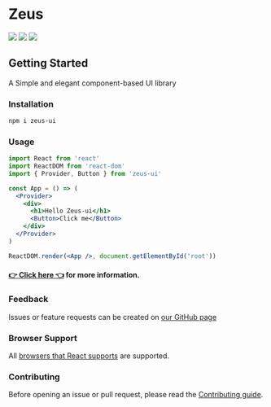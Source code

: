 # Zeus

![](https://travis-ci.org/zcued/zeus.svg?branch=master)
![](https://img.shields.io/github/license/zcued/zeus.svg)
![](https://img.shields.io/badge/PRs-welcome-brightgreen.svg)

## Getting Started

A Simple and elegant component-based UI library

### Installation

```sh
npm i zeus-ui
```

### Usage

```jsx
import React from 'react'
import ReactDOM from 'react-dom'
import { Provider, Button } from 'zeus-ui'

const App = () => (
  <Provider>
    <div>
      <h1>Hello Zeus-ui</h1>
      <Button>Click me</Button>
    </div>
  </Provider>
)

ReactDOM.render(<App />, document.getElementById('root'))
```

#### [👉 Click here 👈](https://zcued.github.io/zeus-doc/dist) for more information.

### Feedback

Issues or feature requests can be created on [our GitHub page ](https://github.com/zcued/zeus/issues)

### Browser Support

All [browsers that React supports](https://reactjs.org/docs/react-dom.html#browser-support) are supported.

### Contributing

Before opening an issue or pull request, please read the [Contributing guide](https://github.com/zcued/zeus/blob/master/CONTRIBUTING.md).
